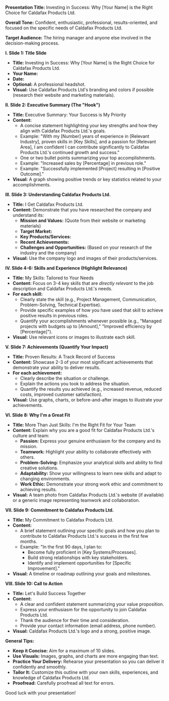 **Presentation Title:** Investing in Success: Why [Your Name] is the Right Choice for Caldafax Products Ltd.

**Overall Tone:** Confident, enthusiastic, professional, results-oriented, and focused on the specific needs of Caldafax Products Ltd.

**Target Audience:** The hiring manager and anyone else involved in the decision-making process.

**I. Slide 1: Title Slide**

*   **Title:** Investing in Success: Why [Your Name] is the Right Choice for Caldafax Products Ltd.
*   **Your Name:**
*   **Date:**
*   **Optional:** A professional headshot.
*   **Visual:** Use Caldafax Products Ltd's branding and colors if possible (research their website and marketing materials).

**II. Slide 2: Executive Summary (The "Hook")**

*   **Title:** Executive Summary: Your Success is My Priority
*   **Content:**
    *   A concise statement highlighting your key strengths and how they align with Caldafax Products Ltd.'s goals.
    *   Example: "With my [Number] years of experience in [Relevant Industry], proven skills in [Key Skills], and a passion for [Relevant Area], I am confident I can contribute significantly to Caldafax Products Ltd.'s continued growth and success."
    *   One or two bullet points summarizing your top accomplishments.
    *   Example: "Increased sales by [Percentage] in previous role."
    *   Example: "Successfully implemented [Project] resulting in [Positive Outcome]."
*   **Visual:** A graph showing positive trends or key statistics related to your accomplishments.

**III. Slide 3: Understanding Caldafax Products Ltd.**

*   **Title:** I Get Caldafax Products Ltd.
*   **Content:** Demonstrate that you have researched the company and understand its:
    *   **Mission and Values:** (Quote from their website or marketing materials)
    *   **Target Market:**
    *   **Key Products/Services:**
    *   **Recent Achievements:**
    *   **Challenges and Opportunities:** (Based on your research of the industry and the company)
*   **Visual:** Use the company logo and images of their products/services.

**IV. Slide 4-6: Skills and Experience (Highlight Relevance)**

*   **Title:** My Skills: Tailored to Your Needs
*   **Content:** Focus on 3-4 key skills that are *directly relevant* to the job description and Caldafax Products Ltd.'s needs.
*   **For each skill:**
    *   Clearly state the skill (e.g., Project Management, Communication, Problem-Solving, Technical Expertise).
    *   Provide specific examples of how you have used that skill to achieve positive results in previous roles.
    *   Quantify your accomplishments whenever possible (e.g., "Managed projects with budgets up to [Amount]," "Improved efficiency by [Percentage]").
*   **Visual:** Use relevant icons or images to illustrate each skill.

**V. Slide 7: Achievements (Quantify Your Impact)**

*   **Title:** Proven Results: A Track Record of Success
*   **Content:** Showcase 2-3 of your most significant achievements that demonstrate your ability to deliver results.
*   **For each achievement:**
    *   Clearly describe the situation or challenge.
    *   Explain the actions you took to address the situation.
    *   Quantify the results you achieved (e.g., increased revenue, reduced costs, improved customer satisfaction).
*   **Visual:** Use graphs, charts, or before-and-after images to illustrate your achievements.

**VI. Slide 8: Why I'm a Great Fit**

*   **Title:** More Than Just Skills: I'm the Right Fit for Your Team
*   **Content:** Explain why you are a good fit for Caldafax Products Ltd.'s culture and team:
    *   **Passion:** Express your genuine enthusiasm for the company and its mission.
    *   **Teamwork:** Highlight your ability to collaborate effectively with others.
    *   **Problem-Solving:** Emphasize your analytical skills and ability to find creative solutions.
    *   **Adaptability:** Show your willingness to learn new skills and adapt to changing environments.
    *   **Work Ethic:** Demonstrate your strong work ethic and commitment to achieving results.
*   **Visual:** A team photo from Caldafax Products Ltd.'s website (if available) or a generic image representing teamwork and collaboration.

**VII. Slide 9: Commitment to Caldafax Products Ltd.**

*   **Title:** My Commitment to Caldafax Products Ltd.
*   **Content:**
    *   A brief statement outlining your specific goals and how you plan to contribute to Caldafax Products Ltd.'s success in the first few months.
    *   Example: "In the first 90 days, I plan to:
        *   Become fully proficient in [Key Systems/Processes].
        *   Build strong relationships with key stakeholders.
        *   Identify and implement opportunities for [Specific Improvement]."
*   **Visual:** A timeline or roadmap outlining your goals and milestones.

**VIII. Slide 10: Call to Action**

*   **Title:** Let's Build Success Together
*   **Content:**
    *   A clear and confident statement summarizing your value proposition.
    *   Express your enthusiasm for the opportunity to join Caldafax Products Ltd.
    *   Thank the audience for their time and consideration.
    *   Provide your contact information (email address, phone number).
*   **Visual:** Caldafax Products Ltd.'s logo and a strong, positive image.

**General Tips:**

*   **Keep it Concise:** Aim for a maximum of 10 slides.
*   **Use Visuals:** Images, graphs, and charts are more engaging than text.
*   **Practice Your Delivery:** Rehearse your presentation so you can deliver it confidently and smoothly.
*   **Tailor It:** Customize this outline with your own skills, experiences, and knowledge of Caldafax Products Ltd.
*   **Proofread:** Carefully proofread all text for errors.

Good luck with your presentation!
